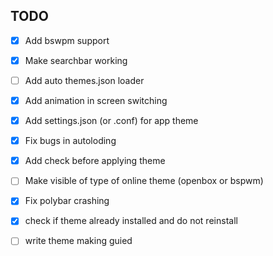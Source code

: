 ## TODO
- [x] Add bswpm support

- [x] Make searchbar working

- [ ] Add auto themes.json loader

- [x] Add animation in screen switching

- [x] Add settings.json (or .conf) for app theme

- [x] Fix bugs in autoloding

- [x] Add check before applying theme

- [ ] Make visible of type of online theme (openbox or bspwm)

- [x] Fix polybar crashing

- [x] check if theme already installed and do not reinstall

- [ ] write theme making guied
